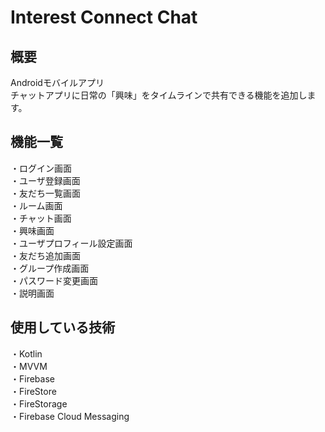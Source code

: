 # Interest Connect Chat

## 概要
Androidモバイルアプリ<br>
チャットアプリに日常の「興味」をタイムラインで共有できる機能を追加します。

## 機能一覧
・ログイン画面<br>
・ユーザ登録画面<br>
・友だち一覧画面<br>
・ルーム画面<br>
・チャット画面<br>
・興味画面<br>
・ユーザプロフィール設定画面<br>
・友だち追加画面<br>
・グループ作成画面<br>
・パスワード変更画面<br>
・説明画面


## 使用している技術
・Kotlin<br>
・MVVM<br>
・Firebase<br>
・FireStore<br>
・FireStorage<br>
・Firebase Cloud Messaging<br>
